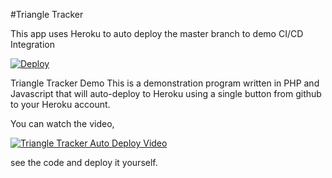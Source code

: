 #Triangle Tracker

This app uses Heroku to auto deploy the master branch to demo CI/CD Integration

<a href="https://heroku.com/deploy?template=https://github.com/justinsmorganHHC/TriangleTracker">
  <img src="https://www.herokucdn.com/deploy/button.svg" alt="Deploy">
</a>

Triangle Tracker Demo 
This is a demonstration program written in PHP and Javascript that will auto-deploy to Heroku using a single button from github to your Heroku account. 

You can watch the video, 

[![Triangle Tracker Auto Deploy Video](https://www.dropbox.com/s/xtm9ckipof8h3ve/heroku_video.jpg?dl=0)](http://www.0-0x.com/wp-content/uploads/2018/05/heroku_video.jpg "Everything Is AWESOME")



see the code and deploy it yourself. 
